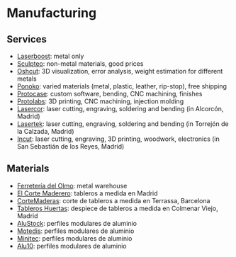 # Manufacturing
## Services
- [Laserboost](https://www.laserboost.com): metal only
- [Sculpteo](https://www.sculpteo.com/): non-metal materials, good prices
- [Oshcut](https://www.oshcut.com/): 3D visualization, error analysis, weight estimation for different metals
- [Ponoko](https://www.ponoko.com/): varied materials (metal, plastic, leather, rip-stop), free shipping
- [Protocase](https://www.protocase.com/): custom software, bending, CNC machining, finishes
- [Protolabs](https://www.protolabs.es/): 3D printing, CNC machining, injection molding
- [Lasercor](http://www.lasercor.com/): laser cutting, engraving, soldering and bending (in Alcorcón, Madrid)
- [Lasertek](https://lasertek.es/): laser cutting, engraving, soldering and bending (in Torrejón de la Calzada, Madrid)
- [Incut](https://incut.es/): laser cutting, engraving, 3D printing, woodwork, electronics (in San Sebastián de los Reyes, Madrid)

## Materials
- [Ferretería del Olmo](https://ferreteriadelolmo.es/): metal warehouse
- [El Corte Maderero](https://elcortemaderero.es/): tableros a medida en Madrid 
- [CorteMaderas](https://www.cortemaderas.com/): corte de tableros a medida en Terrassa, Barcelona
- [Tableros Huertas](https://www.tahubrico.es): despiece de tableros a medida en Colmenar Viejo, Madrid
- [AluStock](https://www.alu-stock.es): perfiles modulares de aluminio
- [Motedis](https://www.motedis.es): perfiles modulares de aluminio
- [Minitec](https://www.minitec.es/): perfiles modulares de aluminio
- [Alu10](https://alu10.com/): perfiles modulares de aluminio
